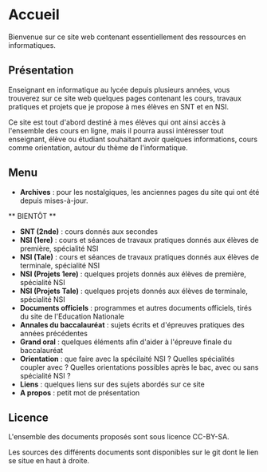 # Accueil
Bienvenue sur ce site web contenant essentiellement des ressources en informatiques.  

## Présentation

Enseignant en informatique au lycée depuis plusieurs années, vous trouverez sur ce site web quelques pages contenant les cours, travaux pratiques et projets que je propose à mes élèves en SNT et en NSI.  

Ce site est tout d'abord destiné à mes élèves qui ont ainsi accès à l'ensemble des cours en ligne, mais il pourra aussi intéresser tout enseignant, élève ou étudiant souhaitant avoir quelques informations, cours comme orientation, autour du thème de l'informatique.

## Menu

- **Archives** : pour les nostalgiques, les anciennes pages du site qui ont été depuis mises-à-jour.  

** BIENTÔT **  

- **SNT (2nde)** : cours donnés aux secondes
- **NSI (1ere)** : cours et séances de travaux pratiques donnés aux élèves de première, spécialité NSI
- **NSI (Tale)** : cours et séances de travaux pratiques donnés aux élèves de terminale, spécialité NSI
- **NSI (Projets 1ere)** : quelques projets donnés aux élèves de première, spécialité NSI
- **NSI (Projets Tale)** : quelques projets donnés aux élèves de terminale, spécialité NSI
- **Documents officiels** : programmes et autres documents officiels, tirés du site de l'Education Nationale
- **Annales du baccalauréat** : sujets écrits et d'épreuves pratiques des années précédentes
- **Grand oral** : quelques éléments afin d'aider à l'épreuve finale du baccalauréat
- **Orientation** : que faire avec la spécilaité NSI ? Quelles spécialités coupler avec ? Quelles orientations possibles après le bac, avec ou sans spécialité NSI ?
- **Liens** : quelques liens sur des sujets abordés sur ce site
- **A propos** : petit mot de présentation  

## Licence
L'ensemble des documents proposés sont sous licence CC-BY-SA.  

Les sources des différents documents sont disponibles sur le git dont le lien se situe en haut à droite.  